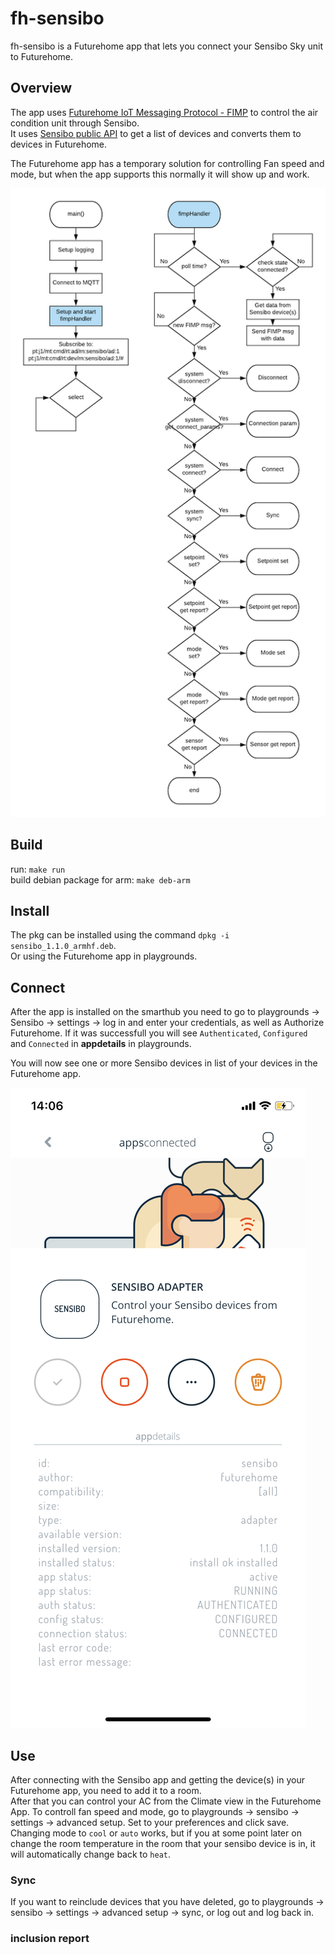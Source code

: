 # fh-sensibo

fh-sensibo is a Futurehome app that lets you connect your Sensibo Sky unit to Futurehome. 

## Overview
The app uses [Futurehome IoT Messaging Protocol - FIMP](https://github.com/futurehomeno/fimp-api) to control the air condition unit through Sensibo.  
It uses [Sensibo public API](https://sensibo.github.io/) to get a list of devices and converts them to devices in Futurehome.

The Futurehome app has a temporary solution for controlling Fan speed and mode, but when the app supports this normally it will show up and work. 

![](images/fh-sensibo_flow.png)

## Build
run: `make run`   
build debian package for arm: `make deb-arm`

## Install
The pkg can be installed using the command `dpkg -i sensibo_1.1.0_armhf.deb`.  
Or using the Futurehome app in playgrounds. 

## Connect
After the app is installed on the smarthub you need to go to playgrounds -> Sensibo -> settings -> log in and enter your credentials, as well as Authorize Futurehome.
If it was successfull you will see `Authenticated`, `Configured` and `Connected` in **appdetails** in playgrounds. 

You will now see one or more Sensibo devices in list of your devices in the Futurehome app.

![](images/connected.png)

## Use
After connecting with the Sensibo app and getting the device(s) in your Futurehome app, you need to add it to a room.  
After that you can control your AC from the Climate view in the Futurehome App.
To controll fan speed and mode, go to playgrounds -> sensibo -> settings -> advanced setup. Set to your preferences and click save. 
Changing mode to `cool` or `auto` works, but if you at some point later on change the room temperature in the room that your sensibo device is in, it will automatically change back to `heat`.


### Sync

If you want to reinclude devices that you have deleted, go to playgrounds -> sensibo -> settings -> advanced setup -> sync, or log out and log back in. 

### inclusion report

